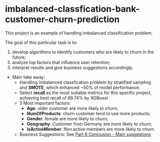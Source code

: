 # imbalanced-classfication-bank-customer-churn-prediction
  This project is an example of handling imbalanced classification problem. 

  The goal of this particular task is to:  
1) develop algorithms to identify customers who are likely to churn in the future;  
  2) analyze top factors that influence user retention;  
  3) interpret results and give business suggestions accordingly.

- Main take away:
    - Handling imbalanced classfication problem by stratified sampling and **SMOTE**, which enhanced ~50% of model performance.
    - Select **recall** as the most suitable metrics for this specific project, achieving best recall of 69.74% by XGBoost
    - 5 Most important factors:   
        - **Age**: older customer are more likely to churn;  
        -  **NumOfProducts**: churn customer tend to use more products;  
        - **Gender**: female are more likely to churn;   
        - **Geography**: Customer from Germany are more likely to churn;  
        - **IsActiveMember**: Non active members are more likely to churn.  
    - Business Suggestions: See [Part 6 Conclusion - Main suggestions](bank_customer_churn_prediction.ipynb#part6-suggest) 
    
